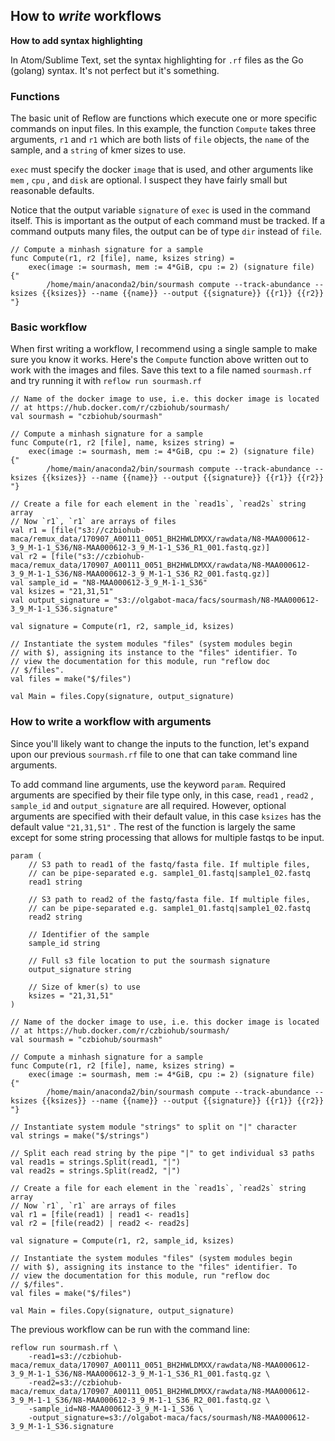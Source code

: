 
How to *write* workflows
------------------------

**How to add syntax highlighting**

In Atom/Sublime Text, set the syntax highlighting for `.rf` files as the Go (golang) syntax. It's not perfect but it's something.

<span id="reflow-functions" class="confluence-anchor-link"></span>

### Functions

The basic unit of Reflow are functions which execute one or more specific commands on input files. In this example, the function `Compute` takes three arguments, `r1` and `r1` which are both lists of `file` objects, the `name` of the sample, and a `string` of kmer sizes to use.

`exec` must specify the docker `image` that is used, and other arguments like `mem` , `cpu` , and `disk` are optional. I suspect they have fairly small but reasonable defaults.

Notice that the output variable `signature` of `exec` is used in the command itself. This is important as the output of each command must be tracked. If a command outputs many files, the output can be of type `dir` instead of `file`.

``` syntaxhighlighter-pre
// Compute a minhash signature for a sample
func Compute(r1, r2 [file], name, ksizes string) = 
    exec(image := sourmash, mem := 4*GiB, cpu := 2) (signature file) {"
        /home/main/anaconda2/bin/sourmash compute --track-abundance --ksizes {{ksizes}} --name {{name}} --output {{signature}} {{r1}} {{r2}}
"}
```

### Basic workflow

When first writing a workflow, I recommend using a single sample to make sure you know it works. Here's the `Compute` function above written out to work with the images and files. Save this text to a file named `sourmash.rf` and try running it with `reflow run sourmash.rf`

``` syntaxhighlighter-pre
// Name of the docker image to use, i.e. this docker image is located
// at https://hub.docker.com/r/czbiohub/sourmash/
val sourmash = "czbiohub/sourmash"

// Compute a minhash signature for a sample
func Compute(r1, r2 [file], name, ksizes string) = 
    exec(image := sourmash, mem := 4*GiB, cpu := 2) (signature file) {"
        /home/main/anaconda2/bin/sourmash compute --track-abundance --ksizes {{ksizes}} --name {{name}} --output {{signature}} {{r1}} {{r2}}
"}

// Create a file for each element in the `read1s`, `read2s` string array
// Now `r1`, `r1` are arrays of files
val r1 = [file("s3://czbiohub-maca/remux_data/170907_A00111_0051_BH2HWLDMXX/rawdata/N8-MAA000612-3_9_M-1-1_S36/N8-MAA000612-3_9_M-1-1_S36_R1_001.fastq.gz)]
val r2 = [file("s3://czbiohub-maca/remux_data/170907_A00111_0051_BH2HWLDMXX/rawdata/N8-MAA000612-3_9_M-1-1_S36/N8-MAA000612-3_9_M-1-1_S36_R2_001.fastq.gz)]
val sample_id = "N8-MAA000612-3_9_M-1-1_S36"
val ksizes = "21,31,51"
val output_signature = "s3://olgabot-maca/facs/sourmash/N8-MAA000612-3_9_M-1-1_S36.signature"

val signature = Compute(r1, r2, sample_id, ksizes)

// Instantiate the system modules "files" (system modules begin
// with $), assigning its instance to the "files" identifier. To
// view the documentation for this module, run "reflow doc
// $/files".
val files = make("$/files")

val Main = files.Copy(signature, output_signature)
```

### How to write a workflow with arguments

Since you'll likely want to change the inputs to the function, let's expand upon our previous `sourmash.rf` file to one that can take command line arguments.

To add command line arguments, use the keyword `param`. Required arguments are specified by their file type only, in this case, `read1` , `read2` , `sample_id` and `output_signature` are all required. However, optional arguments are specified with their default value, in this case `ksizes` has the default value `"21,31,51"` . The rest of the function is largely the same except for some string processing that allows for multiple fastqs to be input.

``` syntaxhighlighter-pre
param (
    // S3 path to read1 of the fastq/fasta file. If multiple files, 
    // can be pipe-separated e.g. sample1_01.fastq|sample1_02.fastq
    read1 string

    // S3 path to read2 of the fastq/fasta file. If multiple files, 
    // can be pipe-separated e.g. sample1_01.fastq|sample1_02.fastq
    read2 string

    // Identifier of the sample
    sample_id string

    // Full s3 file location to put the sourmash signature
    output_signature string

    // Size of kmer(s) to use
    ksizes = "21,31,51"
)

// Name of the docker image to use, i.e. this docker image is located
// at https://hub.docker.com/r/czbiohub/sourmash/
val sourmash = "czbiohub/sourmash"

// Compute a minhash signature for a sample
func Compute(r1, r2 [file], name, ksizes string) = 
    exec(image := sourmash, mem := 4*GiB, cpu := 2) (signature file) {"
        /home/main/anaconda2/bin/sourmash compute --track-abundance --ksizes {{ksizes}} --name {{name}} --output {{signature}} {{r1}} {{r2}}
"}

// Instantiate system module "strings" to split on "|" character
val strings = make("$/strings")

// Split each read string by the pipe "|" to get individual s3 paths
val read1s = strings.Split(read1, "|")
val read2s = strings.Split(read2, "|")

// Create a file for each element in the `read1s`, `read2s` string array
// Now `r1`, `r1` are arrays of files
val r1 = [file(read1) | read1 <- read1s]
val r2 = [file(read2) | read2 <- read2s]

val signature = Compute(r1, r2, sample_id, ksizes)

// Instantiate the system modules "files" (system modules begin
// with $), assigning its instance to the "files" identifier. To
// view the documentation for this module, run "reflow doc
// $/files".
val files = make("$/files")

val Main = files.Copy(signature, output_signature)
```

The previous workflow can be run with the command line:

``` syntaxhighlighter-pre
reflow run sourmash.rf \
    -read1=s3://czbiohub-maca/remux_data/170907_A00111_0051_BH2HWLDMXX/rawdata/N8-MAA000612-3_9_M-1-1_S36/N8-MAA000612-3_9_M-1-1_S36_R1_001.fastq.gz \
    -read2=s3://czbiohub-maca/remux_data/170907_A00111_0051_BH2HWLDMXX/rawdata/N8-MAA000612-3_9_M-1-1_S36/N8-MAA000612-3_9_M-1-1_S36_R2_001.fastq.gz \
    -sample_id=N8-MAA000612-3_9_M-1-1_S36 \
    -output_signature=s3://olgabot-maca/facs/sourmash/N8-MAA000612-3_9_M-1-1_S36.signature
```

